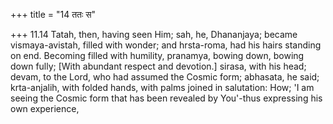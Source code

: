 +++
title = "14 ततः स"

+++
11.14 Tatah, then, having seen Him; sah, he, Dhananjaya; became
vismaya-avistah, filled with wonder; and hrsta-roma, had his hairs
standing on end. Becoming filled with humility, pranamya, bowing down,
bowing down fully; \[With abundant respect and devotion.\] sirasa, with
his head; devam, to the Lord, who had assumed the Cosmic form; abhasata,
he said; krta-anjalih, with folded hands, with palms joined in
salutation: How; 'I am seeing the Cosmic form that has been revealed by
You'-thus expressing his own experience,
